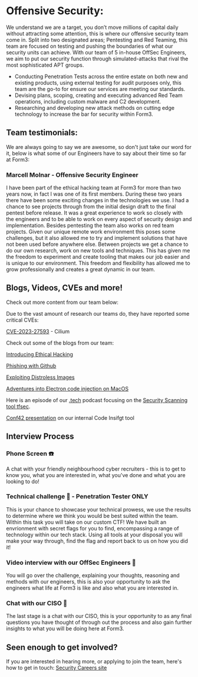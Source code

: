 # Offensive Security:
We understand we are a target, you don’t move millions of capital daily without attracting some attention, this is where our offensive security team come in. Split into two designated areas; Pentesting and Red Teaming, this team are focused on testing and pushing the boundaries of what our security units can achieve. With our team of 5 in-house OffSec Engineers, we aim to put our security function through simulated-attacks that rival the most sophisticated APT groups.

* Conducting Penetration Tests across the entire estate on both new and existing products, using external testing for audit purposes only, this team are the go-to for ensure our services are meeting our standards. 
* Devising plans, scoping, creating and executing advanced Red Team operations, including custom malware and C2 development. 
* Researching and developing new attack methods on cutting edge technology to increase the bar for security within Form3. 

## Team testimonials:
We are always going to say we are awesome, so don't just take our word for it, below is what some of our Engineers have to say about their time so far at Form3:  

### Marcell Molnar - Offensive Security Engineer

I have been part of the ethical hacking team at Form3 for more than two years now, in fact I was one of its first members. 
During these two years there have been some exciting changes in the technologies we use. I had a chance to see projects through from the initial design draft to the final pentest before release. It was a great experience to work so closely with the engineers and to be able to work on every aspect of security design and implementation. 
Besides pentesting the team also works on red team projects. Given our unique remote work environment this poses some challenges, but it also allowed me to try and implement solutions that have not been used before anywhere else.
Between projects we get a chance to do our own research, work on new tools and techniques. This has given me the freedom to experiment and create tooling that makes our job easier and is unique to our environment. 
This freedom and flexibility has allowed me to grow professionally and creates a great dynamic in our team. 

## Blogs, Videos, CVEs and more! 
Check out more content from our team below: 

Due to the vast amount of research our teams do, they have reported some critical CVEs: 

[CVE-2023-27593](https://github.com/cilium/cilium/security/advisories/GHSA-4hc4-pgfx-3mrx) - Cilium 

Check out some of the blogs from our team: 

[Introducing Ethical Hacking](https://www.form3.tech/engineering/content/intro-ethical-hacking)

[Phishing with Github](https://www.form3.tech/engineering/content/phishing-github)

[Exploiting Distroless Images](https://www.form3.tech/engineering/content/exploiting-distroless-images)

[Adventures into Electron code injection on MacOS](https://www.form3.tech/engineering/content/electron-injection) 

Here is an episode of our [.tech](https://techpodcast.form3.tech/) podcast focusing on the [Security Scanning tool tfsec](https://www.form3.tech/engineering/content/security-scanning-using-tfsec). 

[Conf42 presentation](https://www.conf42.com/DevSecOps_2021_Adelina_Simion_Ross_McFarlane_custom_Code_Insight_tool_Form3) on our internal Code Insifgt tool

## Interview Process
### Phone Screen ☎️
A chat with your friendly neighbourhood cyber recruiters - this is to get to know you, what you are interested in, what you've done and what you are looking to do!

### Technical challenge 🏡 - Penetration Tester ONLY 
This is your chance to showcase your technical prowess, we use the results to determine where we think you would be best suited within the team.
Within this task you will take on our custom CTF! We have built an envrionment with secret flags for you to find, encompassing a range of technology within our tech stack. Using all tools at your disposal you will make your way through, find the flag and report back to us on how you did it! 

### Video interview with our OffSec Engineers 🎥
You will go over the challenge, explaining your thoughts, reasoning and methods with our engineers, this is also your opportunity to ask the engineers what life at Form3 is like and also what you are interested in.

### Chat with our CISO 🎥
The last stage is a chat with our CISO, this is your opportunity to as any final questions you have thought of through out the process and also gain further insights to what you will be doing here at Form3.

## Seen enough to get involved? 
If you are interested in hearing more, or applying to join the team, here's how to get in touch: 
[Security Careers site](https://www.form3.tech/careers/vacancies?jobCategory=Security) 

